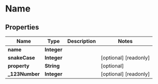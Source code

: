 
# Name

## Properties
Name | Type | Description | Notes
------------ | ------------- | ------------- | -------------
**name** | **Integer** |  | 
**snakeCase** | **Integer** |  |  [optional] [readonly]
**property** | **String** |  |  [optional]
**_123Number** | **Integer** |  |  [optional] [readonly]



